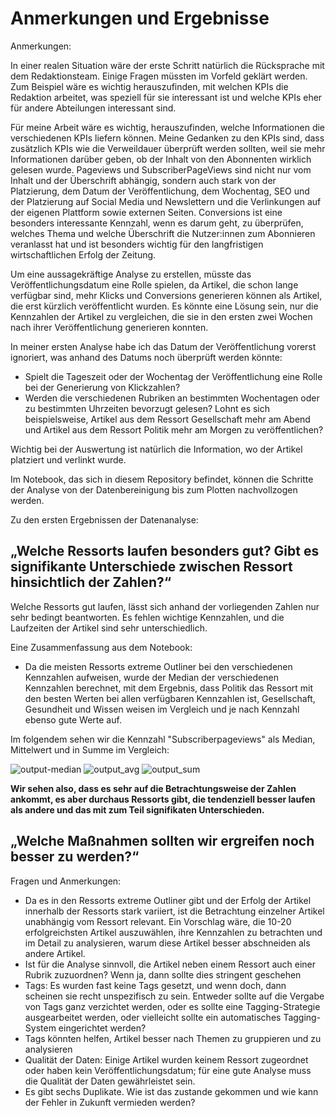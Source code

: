 # Anmerkungen und Ergebnisse

Anmerkungen:

In einer realen Situation wäre der erste Schritt natürlich die Rücksprache mit dem Redaktionsteam. Einige Fragen müssten im Vorfeld geklärt werden. Zum Beispiel wäre es wichtig herauszufinden, mit welchen KPIs die Redaktion arbeitet, was speziell für sie interessant ist und welche KPIs eher für andere Abteilungen interessant sind.

Für meine Arbeit wäre es wichtig, herauszufinden, welche Informationen die verschiedenen KPIs liefern können. Meine Gedanken zu den KPIs sind, dass zusätzlich KPIs wie die Verweildauer überprüft werden sollten, weil sie mehr Informationen darüber geben, ob der Inhalt von den Abonnenten wirklich gelesen wurde. Pageviews und SubscriberPageViews sind nicht nur vom Inhalt und der Überschrift abhängig, sondern auch stark von der Platzierung, dem Datum der Veröffentlichung, dem Wochentag, SEO und der Platzierung auf Social Media und Newslettern und die Verlinkungen auf der eigenen Plattform sowie externen Seiten. Conversions ist eine besonders interessante Kennzahl, wenn es darum geht, zu überprüfen, welches Thema und welche Überschrift die Nutzer:innen zum Abonnieren veranlasst hat und ist besonders wichtig für den langfristigen wirtschaftlichen Erfolg der Zeitung.

Um eine aussagekräftige Analyse zu erstellen, müsste das Veröffentlichungsdatum eine Rolle spielen, da Artikel, die schon lange verfügbar sind, mehr Klicks und Conversions generieren können als Artikel, die erst kürzlich veröffentlicht wurden. Es könnte eine Lösung sein, nur die Kennzahlen der Artikel zu vergleichen, die sie in den ersten zwei Wochen nach ihrer Veröffentlichung generieren konnten. 

In meiner ersten Analyse habe ich das Datum der Veröffentlichung vorerst ignoriert, was anhand des Datums noch überprüft werden könnte:

  - Spielt die Tageszeit oder der Wochentag der Veröffentlichung eine Rolle bei der Generierung von Klickzahlen?
- Werden die verschiedenen Rubriken an bestimmten Wochentagen oder zu bestimmten Uhrzeiten bevorzugt gelesen? Lohnt es sich beispielsweise, Artikel aus dem Ressort Gesellschaft mehr am Abend und Artikel aus dem Ressort Politik mehr am Morgen zu veröffentlichen? 
 
 Wichtig bei der Auswertung ist natürlich die Information, wo der Artikel platziert und verlinkt wurde. 
 
Im Notebook, das sich in diesem Repository befindet, können die Schritte der Analyse von der Datenbereinigung bis zum Plotten nachvollzogen werden. 


Zu den ersten Ergebnissen der Datenanalyse:

## „Welche Ressorts laufen besonders gut? Gibt es signifikante Unterschiede zwischen Ressort hinsichtlich der Zahlen?“ 

Welche Ressorts gut laufen, lässt sich anhand der vorliegenden Zahlen nur sehr bedingt beantworten. Es fehlen wichtige Kennzahlen, und die Laufzeiten der Artikel sind sehr unterschiedlich. 

Eine Zusammenfassung aus dem Notebook: 
- Da die meisten Ressorts extreme Outliner bei den verschiedenen Kennzahlen aufweisen, wurde der Median der verschiedenen Kennzahlen berechnet, mit dem Ergebnis, dass Politik das Ressort mit den besten Werten bei allen verfügbaren Kennzahlen ist, Gesellschaft, Gesundheit und Wissen weisen im Vergleich und je nach Kennzahl ebenso gute Werte auf.

Im folgendem sehen wir die Kennzahl "Subscriberpageviews" als Median, Mittelwert und in Summe im Vergleich: 


![output-median](https://github.com/a-fritze/data-analyst-challenge/assets/118194705/1b52ad34-b9fc-4c70-86dd-e7292abb732a)
![output_avg](https://github.com/a-fritze/data-analyst-challenge/assets/118194705/5f65666f-2b78-44ae-bd8e-4265a4da4ec3)
![output_sum](https://github.com/a-fritze/data-analyst-challenge/assets/118194705/de8ef3cd-ca44-482f-91c2-397557bd62b7)

**Wir sehen also, dass es sehr auf die Betrachtungsweise der Zahlen ankommt, es aber durchaus Ressorts gibt, die tendenziell besser laufen als andere und das mit zum Teil signifikaten Unterschieden.**




## „Welche Maßnahmen sollten wir ergreifen noch besser zu werden?“ 

 Fragen und Anmerkungen: 
- Da es in den Ressorts extreme Outliner gibt und der Erfolg der Artikel innerhalb der Ressorts stark variiert, ist die Betrachtung einzelner Artikel unabhängig vom Ressort relevant. Ein Vorschlag wäre, die 10-20 erfolgreichsten Artikel auszuwählen, ihre Kennzahlen zu betrachten und im Detail zu analysieren, warum diese Artikel besser abschneiden als andere Artikel.
- Ist für die Analyse sinnvoll, die Artikel neben einem Ressort auch einer Rubrik zuzuordnen? Wenn ja, dann sollte dies stringent geschehen
- Tags: Es wurden fast keine Tags gesetzt, und wenn doch, dann scheinen sie recht unspezifisch zu sein. Entweder sollte auf die Vergabe von Tags ganz verzichtet werden, oder es sollte eine Tagging-Strategie ausgearbeitet werden, oder vielleicht sollte ein automatisches Tagging-System eingerichtet werden? 
 - Tags könnten helfen, Artikel besser nach Themen zu gruppieren und zu analysieren
 - Qualität der Daten: Einige Artikel wurden keinem Ressort zugeordnet oder haben kein Veröffentlichungsdatum; für eine gute Analyse muss die Qualität der Daten gewährleistet sein. 
- Es gibt sechs Duplikate. Wie ist das zustande gekommen und wie kann der Fehler in Zukunft vermieden werden? 
